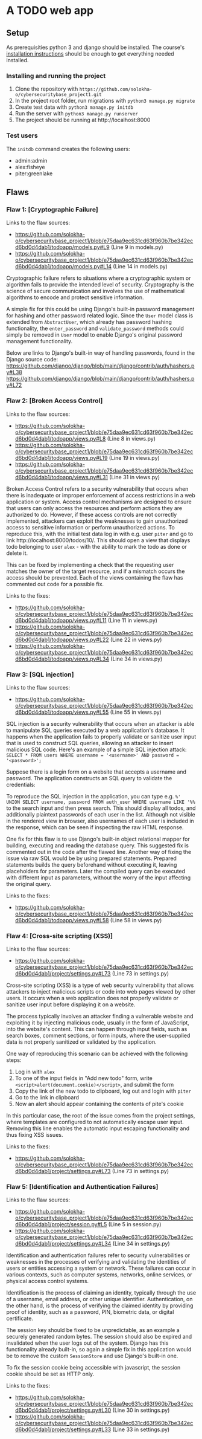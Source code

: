 # A TODO web app

## Setup

As prerequisities python 3 and django should be installed. The course's [installation instructions](https://cybersecuritybase.mooc.fi/installation-guide) should be enough to get everything needed installed.

### Installing and running the project
1. Clone the repository with `https://github.com/solokha-o/cybersecuritybase_project1.git`
2. In the project root folder, run migrations with `python3 manage.py migrate`
3. Create test data with `python3 manage.py initdb`
4. Run the server with `python3 manage.py runserver`
5. The project should be running at http://localhost:8000

### Test users
The `initdb` command creates the following users:

- admin:admin
- alex:fisheye
- piter:greenlake

## Flaws

### Flaw 1: [Cryptographic Failure]
Links to the flaw sources:
- https://github.com/solokha-o/cybersecuritybase_project1/blob/e75daa9ec631cd63f960b7be342ecd6bd0d4dab1/todoapp/models.py#L9 (Line 9 in models.py)
- https://github.com/solokha-o/cybersecuritybase_project1/blob/e75daa9ec631cd63f960b7be342ecd6bd0d4dab1/todoapp/models.py#L14 (Line 14 in models.py)

Cryptographic failure refers to situations where a cryptographic system or algorithm fails to provide the intended level of security. Cryptography is the science of secure communication and involves the use of mathematical algorithms to encode and protect sensitive information.

A simple fix for this could be using Django's built-in password management for hashing and other password related logic. Since the `User` model class is extended from `AbstractUser`, which already has password hashing functionality, the `enter_password` and `validate_password` methods could simply be removed in `User` model to enable Django's original password management functionality.

Below are links to Django's built-in way of handling passwords, found in the Django source code:
https://github.com/django/django/blob/main/django/contrib/auth/hashers.py#L38
https://github.com/django/django/blob/main/django/contrib/auth/hashers.py#L72

### Flaw 2: [Broken Access Control]
Links to the flaw sources:
- https://github.com/solokha-o/cybersecuritybase_project1/blob/e75daa9ec631cd63f960b7be342ecd6bd0d4dab1/todoapp/views.py#L8 (Line 8 in views.py)
- https://github.com/solokha-o/cybersecuritybase_project1/blob/e75daa9ec631cd63f960b7be342ecd6bd0d4dab1/todoapp/views.py#L19 (Line 19 in views.py)
- https://github.com/solokha-o/cybersecuritybase_project1/blob/e75daa9ec631cd63f960b7be342ecd6bd0d4dab1/todoapp/views.py#L31 (Line 31 in views.py)

Broken Access Control refers to a security vulnerability that occurs when there is inadequate or improper enforcement of access restrictions in a web application or system. Access control mechanisms are designed to ensure that users can only access the resources and perform actions they are authorized to do. However, if these access controls are not correctly implemented, attackers can exploit the weaknesses to gain unauthorized access to sensitive information or perform unauthorized actions. To reproduce this, with the initial test data log in with e.g. user `piter` and go to link http://localhost:8000/todos/10/. This should open a view that displays todo belonging to user `alex` - with the ability to mark the todo as done or delete it.

This can be fixed by implementing a check that the requesting user matches the owner of the target resource, and if a mismatch occurs the access should be prevented. Each of the views containing the flaw has commented out code for a possible fix.

Links to the fixes:
- https://github.com/solokha-o/cybersecuritybase_project1/blob/e75daa9ec631cd63f960b7be342ecd6bd0d4dab1/todoapp/views.py#L11 (Line 11 in views.py)
- https://github.com/solokha-o/cybersecuritybase_project1/blob/e75daa9ec631cd63f960b7be342ecd6bd0d4dab1/todoapp/views.py#L22 (Line 22 in views.py)
- https://github.com/solokha-o/cybersecuritybase_project1/blob/e75daa9ec631cd63f960b7be342ecd6bd0d4dab1/todoapp/views.py#L34 (Line 34 in views.py)

### Flaw 3: [SQL injection]
Links to the flaw sources:
- https://github.com/solokha-o/cybersecuritybase_project1/blob/e75daa9ec631cd63f960b7be342ecd6bd0d4dab1/todoapp/views.py#L55 (Line 55 in views.py)

SQL injection is a security vulnerability that occurs when an attacker is able to manipulate SQL queries executed by a web application's database. It happens when the application fails to properly validate or sanitize user input that is used to construct SQL queries, allowing an attacker to insert malicious SQL code.
Here's an example of a simple SQL injection attack:
`SELECT * FROM users WHERE username = '<username>' AND password = '<password>';`

Suppose there is a login form on a website that accepts a username and password. The application constructs an SQL query to validate the credentials:

To reproduce the SQL injection in the application, you can type e.g. `%' UNION SELECT username, password FROM auth_user WHERE username LIKE '%%` to the search input and then press search. This should display all todos, and additionally plaintext passwords of each user in the list. Although not visible in the rendered view in browser, also usernames of each user is included in the response, which can be seen if inspecting the raw HTML response.

One fix for this flaw is to use Django's built-in object relational mapper for building, executing and reading the database query. This suggested fix is commented out in the code after the flawed line. Another way of fixing the issue via raw SQL would be by using prepared statements. Prepared statements builds the query beforehand without executing it, leaving placeholders for parameters. Later the compiled query can be executed with different input as parameters, without the worry of the input affecting the original query.

Links to the fixes:
- https://github.com/solokha-o/cybersecuritybase_project1/blob/e75daa9ec631cd63f960b7be342ecd6bd0d4dab1/todoapp/views.py#L58 (Line 58 in views.py)

### Flaw 4: [Cross-site scripting (XSS)]
Links to the flaw sources:
- https://github.com/solokha-o/cybersecuritybase_project1/blob/e75daa9ec631cd63f960b7be342ecd6bd0d4dab1/project/settings.py#L73 (Line 73 in settings.py)

Cross-site scripting (XSS) is a type of web security vulnerability that allows attackers to inject malicious scripts or code into web pages viewed by other users. It occurs when a web application does not properly validate or sanitize user input before displaying it on a website.

The process typically involves an attacker finding a vulnerable website and exploiting it by injecting malicious code, usually in the form of JavaScript, into the website's content. This can happen through input fields, such as search boxes, comment sections, or form inputs, where the user-supplied data is not properly sanitized or validated by the application.

One way of reproducing this scenario can be achieved with the following steps:
1. Log in with `alex`
2. To one of the input fields in "Add new todo" form, write `<script>alert(document.cookie)</script>`, and submit the form
3. Copy the link of the new todo to clipboard, log out and login with `piter`
4. Go to the link in clipboard
5. Now an alert should appear containing the contents of pite's cookie

In this particular case, the root of the issue comes from the project settings, where templates are configured to not automatically escape user input. Removing this line enables the automatic input escaping functionality and thus fixing XSS issues.

Links to the fixes:
- https://github.com/solokha-o/cybersecuritybase_project1/blob/e75daa9ec631cd63f960b7be342ecd6bd0d4dab1/project/settings.py#L73 (Line 73 in settings.py)

### Flaw 5: [Identification and Authentication Failures]
Links to the flaw sources:
- https://github.com/solokha-o/cybersecuritybase_project1/blob/e75daa9ec631cd63f960b7be342ecd6bd0d4dab1/project/session.py#L5 (Line 5 in session.py)
- https://github.com/solokha-o/cybersecuritybase_project1/blob/e75daa9ec631cd63f960b7be342ecd6bd0d4dab1/project/settings.py#L34 (Line 34 in settings.py)

Identification and authentication failures refer to security vulnerabilities or weaknesses in the processes of verifying and validating the identities of users or entities accessing a system or network. These failures can occur in various contexts, such as computer systems, networks, online services, or physical access control systems.

Identification is the process of claiming an identity, typically through the use of a username, email address, or other unique identifier. Authentication, on the other hand, is the process of verifying the claimed identity by providing proof of identity, such as a password, PIN, biometric data, or digital certificate.

The session key should be fixed to be unpredictable, as an example a securely generated random bytes. The session should also be expired and invalidated when the user logs out of the system. Django has this functionality already built-in, so again a simple fix in this application would be to remove the custom `SessionStore` and use Django's built-in one.

To fix the session cookie being accessible with javascript, the session cookie should be set as HTTP only.

Links to the fixes:
- https://github.com/solokha-o/cybersecuritybase_project1/blob/e75daa9ec631cd63f960b7be342ecd6bd0d4dab1/project/settings.py#L30 (Line 30 in settings.py)
- https://github.com/solokha-o/cybersecuritybase_project1/blob/e75daa9ec631cd63f960b7be342ecd6bd0d4dab1/project/settings.py#L33 (Line 33 in settings.py)
